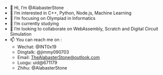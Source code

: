 - 👋 Hi, I’m @AlabasterStone
- 👀 I’m interested in C++, Python, Node.js, Machine Learning
- 🎯 I’m focusing on Olympiad in Informatics
- 🌱 I’m currently studying
- 💞️ I’m looking to collaborate on WebAssembly, Scratch and Digital Circuit Simulation
- 📫 You can reach me on :
  - Wechat: @INT0x19
  - Dingtalk: @jimmy090703
  - Email: TheAlabasterStone@outlook.com
  - Luogu: uid@671179
  - Zhihu: @AlabasterStone
<!---
AlabasterStone/AlabasterStone is a ✨ special ✨ repository because its `README.md` (this file) appears on your GitHub profile.
You can click the Preview link to take a look at your changes.
--->
